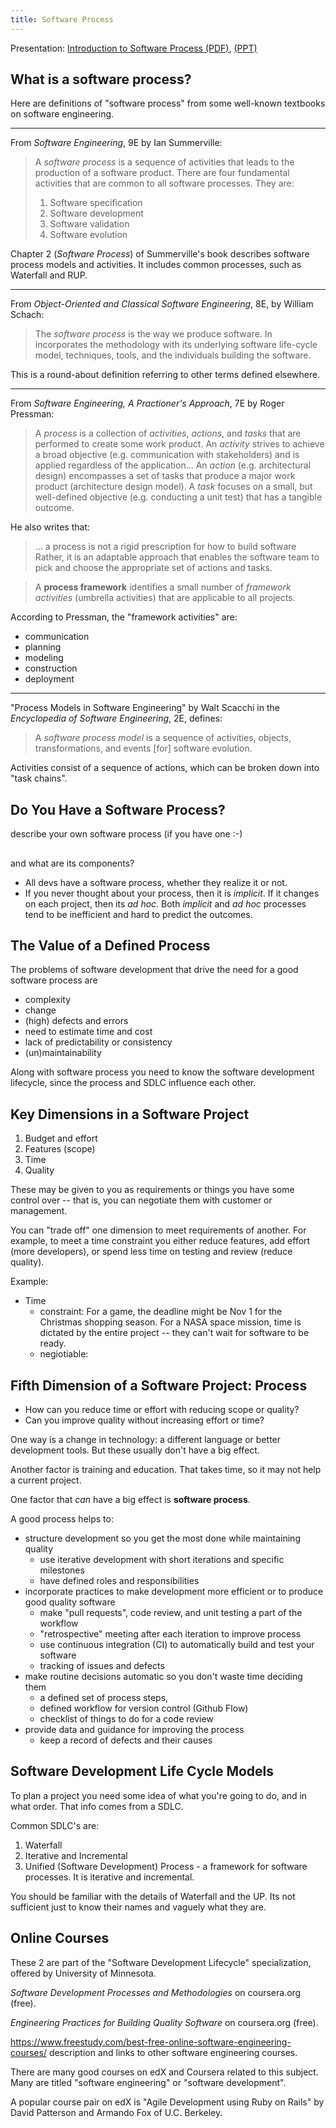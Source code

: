 ```yaml
---
title: Software Process
---
```


Presentation: 
[Introduction to Software Process (PDF)](Introduction-software-process.pdf),
[(PPT)](Introduction-software-process.ppt)

## What is a software process?

Here are definitions of "software process" from some well-known textbooks on software engineering.

---

From *Software Engineering*, 9E by Ian Summerville:

> A *software process* is a sequence of activities that leads to the
> production of a software product.  There are four fundamental activities that
> are common to all software processes. They are:
>
> 1. Software specification
> 2. Software development
> 3. Software validation
> 4. Software evolution

Chapter 2 (*Software Process*) of Summerville's book describes software
process models and activities. It includes common processes, such as Waterfall and RUP.

---

From *Object-Oriented and Classical Software Engineering*, 8E, by William Schach:

> The *software process* is the way we produce software. In incorporates
> the methodology with its underlying software life-cycle model, techniques,
> tools, and the individuals building the software.

This is a round-about definition referring to other terms defined elsewhere.

---

From *Software Engineering, A Practioner's Approach*, 7E by Roger Pressman:

> A *process* is a collection of *activities*, *actions*, and *tasks* that are
> performed to create some work product. 
> An *activity* strives to achieve a broad objective (e.g. communication with
> stakeholders) and is applied regardless of the application...
> An *action* (e.g. architectural design) encompasses a set of tasks that 
> produce a major work product (architecture design model).
> A *task* focuses on a small, but well-defined objective (e.g. conducting a 
> unit test) that has a tangible outcome.

He also writes that:
> ... a process is not a rigid prescription for how to build software
> Rather, it is an adaptable approach that enables the software team
> to pick and choose the appropriate set of actions and tasks.

> A **process framework** identifies a small number of *framework activities*
> (umbrella activities) that are applicable to all projects.

According to Pressman, the "framework activities" are:
* communication
* planning
* modeling
* construction
* deployment

---

"Process Models in Software Engineering" by Walt Scacchi in the *Encyclopedia of Software Engineering*, 2E, defines:

> A *software process model* is a sequence of activities, objects, transformations,
> and events [for] software evolution. 

Activities consist of a sequence of actions, which can be broken down into
"task chains".

## Do You Have a Software Process? 

describe your own software process (if you have one :-)


## 


 and what are its components?
* All devs have a software process, whether they realize it or not.
* If you never thought about your process, then it is *implicit*.  If it changes on each project, then its *ad hoc*.  Both *implicit* and *ad hoc* processes tend to be inefficient and hard to predict the outcomes. 

## The Value of a Defined Process

The problems of software development that drive the need for a good software process are

- complexity
- change
- (high) defects and errors
- need to estimate time and cost
- lack of predictability or consistency
- (un)maintainability

Along with software process you need to know the software development lifecycle, since the process and SDLC influence each other.


## Key Dimensions in a Software Project

1. Budget and effort
2. Features (scope)
3. Time
4. Quality

These may be given to you as requirements or things you have some control over -- that is, you can negotiate them with customer or management.

You can "trade off" one dimension to meet requirements of another.  For example, to meet a time constraint you either reduce features, add effort (more developers), or spend less time on testing and review (reduce quality).

Example:

* Time
    - constraint: For a game, the deadline might be Nov 1 for the Christmas shopping season.  For a NASA space mission, time is dictated by the entire project -- they can't wait for software to be ready.
    - negiotiable: 

## Fifth Dimension of a Software Project: Process

* How can you reduce time or effort with reducing scope or quality?
* Can you improve quality without increasing effort or time?

One way is a change in technology: a different language or better development tools.  But these usually don't have a big effect.

Another factor is training and education.  That takes time,
so it may not help a current project.

One factor that *can* have a big effect is **software process**.

A good process helps to:

   - structure development so you get the most done while maintaining quality
       - use iterative development with short iterations and specific milestones
       - have defined roles and responsibilities
   - incorporate practices to make development more efficient or to produce good quality software
       - make "pull requests", code review, and unit testing a part of the workflow
       - "retrospective" meeting after each iteration to improve process
       - use continuous integration (CI) to automatically build and test your software
       - tracking of issues and defects
   - make routine decisions automatic so you don't waste time deciding them
       - a defined set of process steps, 
       - defined workflow for version control (Github Flow)
       - checklist of things to do for a code review
   - provide data and guidance for improving the process
       - keep a record of defects and their causes



## Software Development Life Cycle Models

To plan a project you need some idea of what you're going
to do, and in what order.  That info comes from a SDLC.

Common SDLC's are:

1. Waterfall
2. Iterative and Incremental
3. Unified (Software Development) Process - a framework for software processes.  It is iterative and incremental.

You should be familiar with the details of Waterfall and the UP.
Its not sufficient just to know their names and vaguely what they are.


## Online Courses

These 2 are part of the "Software Development Lifecycle" specialization, offered by University of Minnesota.

*Software Development Processes and Methodologies* on coursera.org (free).

*Engineering Practices for Building Quality Software* on coursera.org (free).

https://www.freestudy.com/best-free-online-software-engineering-courses/ description and links to other software engineering courses.

There are many good courses on edX and Coursera related to this subject.  Many are titled "software engineering" or "software development".

A popular course pair on edX is "Agile Development using Ruby on Rails" by David Patterson and Armando Fox of U.C. Berkeley.

